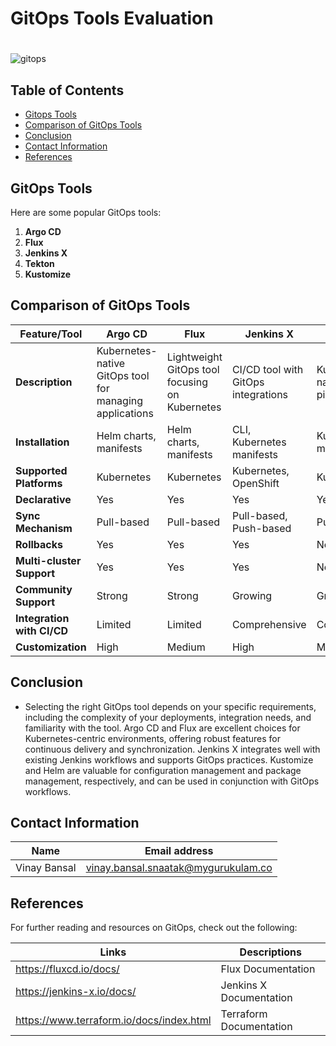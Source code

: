 # GitOps Tools Evaluation

#
![gitops](https://github.com/user-attachments/assets/791f74c2-ebbd-446e-802b-0fd6d1b6ae6c)

## Table of Contents

- [Gitops Tools](#Gitops-Tools)
- [Comparison of GitOps Tools](#comparison-of-gitops-tools)
- [Conclusion](#conclusion)
- [Contact Information](#contact-information)
- [References](#references)


## GitOps Tools

Here are some popular GitOps tools:

1. **Argo CD**
2. **Flux**
3. **Jenkins X**
4. **Tekton**
5. **Kustomize**

## Comparison of GitOps Tools

| Feature/Tool      | Argo CD                    | Flux                       | Jenkins X                  | Tekton                     | Kustomize                  |
|-------------------|----------------------------|----------------------------|----------------------------|----------------------------|----------------------------|
| **Description**   | Kubernetes-native GitOps tool for managing applications | Lightweight GitOps tool focusing on Kubernetes | CI/CD tool with GitOps integrations | Kubernetes-native CI/CD pipeline | Configuration management tool for Kubernetes |
| **Installation**  | Helm charts, manifests     | Helm charts, manifests     | CLI, Kubernetes manifests  | Kubernetes manifests       | Kubernetes manifests       |
| **Supported Platforms** | Kubernetes                 | Kubernetes                 | Kubernetes, OpenShift       | Kubernetes                 | Kubernetes                 |
| **Declarative**   | Yes                        | Yes                        | Yes                        | Yes                        | Yes                        |
| **Sync Mechanism**| Pull-based                 | Pull-based                 | Pull-based, Push-based     | Pull-based                 | Pull-based                 |
| **Rollbacks**     | Yes                        | Yes                        | Yes                        | No                         | No                         |
| **Multi-cluster Support** | Yes                        | Yes                        | Yes                        | No                         | No                         |
| **Community Support** | Strong                     | Strong                     | Growing                    | Growing                    | Strong                     |
| **Integration with CI/CD** | Limited                    | Limited                    | Comprehensive               | Comprehensive               | Limited                    |
| **Customization** | High                       | Medium                     | High                       | Medium                     | High                       |

## Conclusion
- Selecting the right GitOps tool depends on your specific requirements, including the complexity of your deployments, integration needs, and familiarity with the tool. Argo CD and Flux are excellent choices for Kubernetes-centric environments, offering robust features for continuous delivery and synchronization. Jenkins X integrates well with existing Jenkins workflows and supports GitOps practices. Kustomize and Helm are valuable for configuration management and package management, respectively, and can be used in conjunction with GitOps workflows.


## Contact Information

| Name | Email address|
|------|---------------------|
| Vinay Bansal | vinay.bansal.snaatak@mygurukulam.co |

## References
For further reading and resources on GitOps, check out the following:

| Links | Descriptions|
|------|---------------------|
| https://fluxcd.io/docs/ | Flux Documentation |
| https://jenkins-x.io/docs/ | Jenkins X Documentation |
| https://www.terraform.io/docs/index.html | Terraform Documentation |
